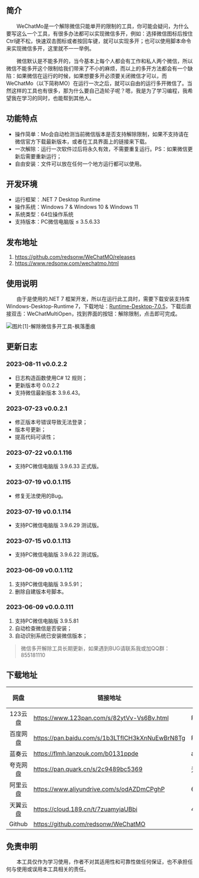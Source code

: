
## 简介

&emsp;&emsp;WeChatMo是一个解除微信只能单开的限制的工具，你可能会疑问，为什么要写这么一个工具，有很多办法都可以实现微信多开，例如：选择微信图标后按住Ctrl键不松，快速双击图标或者按回车键，就可以实现多开；也可以使用脚本命令来实现微信多开，这里就不一一举例。

&emsp;&emsp;微信默认是不能多开的，当今基本上每个人都会有工作和私人两个微信，所以微信不能多开这个限制给我们带来了不小的麻烦，而以上的多开方法都会有一个缺陷：如果微信在运行的时候，如果想要多开必须要关闭微信才可以，而WeChatMo（以下简称MO）在运行一次之后，就可以自由的运行多开微信了。当然这样的工具也有很多，那为什么要自己造轮子呢？嗯，我是为了学习编程，我希望我在学习的同时，也能帮到其他人。

## 功能特点

* 操作简单：Mo会自动检测当前微信版本是否支持解除限制，如果不支持请在微信官方下载最新版本，或者在工具界面上的链接来下载。
* 一次解除：运行一次软件过后将永久有效，不需要重复运行。PS：如果微信更新后需要重新运行；
* 自由安装：文件可以放在任何一个地方运行都可以使用。

## 开发环境

* 运行框架：.NET 7 Desktop Runtime
* 操作系统：Windows 7 & Windows 10 & Windows 11
* 系统类型：64位操作系统
* 支持版本：PC微信电脑版 ≤ 3.5.6.33

## 发布地址

1. https://github.com/redsonw/WeChatMO/releases
2. https://www.redsonw.com/wechatmo.html

## 使用说明

&emsp;&emsp;由于是使用的.NET 7 框架开发，所以在运行此工具时，需要下载安装支持库Windows-Desktop-Runtime 7，下载地址：[Runtime-Desktop-7.0.5](https://www.redsonw.com/?golink=aHR0cHM6Ly9kb3dubG9hZC52aXN1YWxzdHVkaW8ubWljcm9zb2Z0LmNvbS9kb3dubG9hZC9wci9kZmZiMTkzOS1jZWYxLTRkYjMtYTU3OS01NDc1YTMwNjFjZGQvNTc4YjIwODczM2M5MTRjN2I3MzU3ZjZiYWE0ZWNmZDYvd2luZG93c2Rlc2t0b3AtcnVudGltZS03LjAuNS13aW4teDY0LmV4ZQ==)，下载后直接双击：WeChatMultiOpen，找到界面的按钮：解除限制，点击即可完成。

![图片[1]-解除微信多开工具-枫落墨痕](https://www.redsonw.com/wp-content/uploads/2023/06/WeChatMultiOpen.png)

## 更新日志

### 2023-08-11 v0.0.2.2

- 日志构造函数使用C# 12 规则；
- 更新版本号 0.0.2.2
- 支持微信最新版本 3.9.6.43。

### 2023-07-23 v0.0.2.1

- 修正版本号错误导致无法登录；
- 版本号更新；
- 提高代码可读性；

### 2023-07-22 v0.0.1.116

- 支持PC微信电脑版 3.9.6.33 正式版。

### 2023-07-19 v0.0.1.115

- 修复无法使用的Bug。

### 2023-07-19 v0.0.1.114

- 支持PC微信电脑版 3.9.6.29 测试版。

### 2023-07-15 v0.0.1.113

- 支持PC微信电脑版 3.9.6.22 测试版。

### 2023-06-09 v0.0.1.112

1. 支持PC微信电脑版 3.9.5.91；
2. 删除自建版本号脚本。

### 2023-06-09 v0.0.0.111

1. 支持PC微信电脑版 3.9.5.81
2. 自动检查微信是否安装；
3. 自动识别系统已安装微信版本；

> 微信多开解除工具长期更新，如果遇到BUG请联系我或加QQ群：855181110

## 下载地址
| 网盘 | 链接地址 | 提取码 |
| :--: | --- | --- |
|123云盘|https://www.123pan.com/s/82ytVv-Vs6Bv.html|FLMH|
|百度网盘|https://pan.baidu.com/s/1b3LTfICH3kXnNuEwBrN8Tg|FLMH|
|蓝奏云|https://flmh.lanzouk.com/b0131ppde|ad7b|
|夸克网盘|https://pan.quark.cn/s/2c9489bc5369|无|
|阿里云盘|https://www.aliyundrive.com/s/odAZDmCPghP|6p7n|
|天翼云盘|https://cloud.189.cn/t/7zuamyiaUBbi|4xcr|
|Github|https://github.com/redsonw/WeChatMO|

## 免责申明

&emsp;&emsp;本工具仅作为学习使用，作者不对其适用性和可靠性做任何保证，也不承担任何与使用或误用本工具相关的责任。
